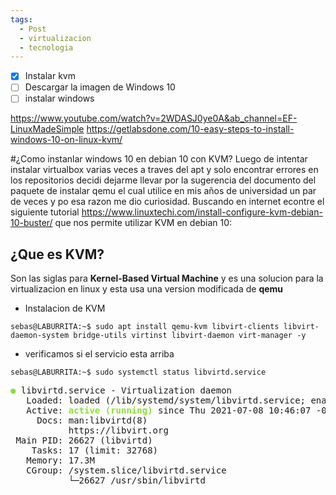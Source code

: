 ```yaml
---
tags:
  - Post
  - virtualizacion
  - tecnologia
---
```


- [x] Instalar kvm
- [ ] Descargar la imagen de Windows 10
- [ ] instalar windows

https://www.youtube.com/watch?v=2WDASJ0ye0A&ab_channel=EF-LinuxMadeSimple
https://getlabsdone.com/10-easy-steps-to-install-windows-10-on-linux-kvm/

#¿Como instanlar windows 10 en debian 10 con KVM?
Luego de intentar instalar virtualbox varias veces a traves del apt y solo encontrar errores en los repositorios decidi dejarme llevar por la sugerencia del documento del paquete de instalar qemu el cual utilice en mis años de universidad un par de veces y po esa razon me dio curiosidad. Buscando en internet econtre el siguiente tutorial https://www.linuxtechi.com/install-configure-kvm-debian-10-buster/ que nos permite utilizar KVM en debian 10:

## ¿Que es KVM?
Son las siglas para **Kernel-Based Virtual Machine** y es una solucion para la virtualizacion en linux y esta usa una version modificada de **qemu**
- Instalacion de KVM
```
sebas@LABURRITA:~$ sudo apt install qemu-kvm libvirt-clients libvirt-daemon-system bridge-utils virtinst libvirt-daemon virt-manager -y
```
- verificamos si el servicio esta arriba
```
sebas@LABURRITA:~$ sudo systemctl status libvirtd.service
```
<pre>
<font color="#8AE234"><b>●</b></font> libvirtd.service - Virtualization daemon
   Loaded: loaded (/lib/systemd/system/libvirtd.service; enabled; vendor preset: enabled)
   Active: <font color="#8AE234"><b>active (running)</b></font> since Thu 2021-07-08 10:46:07 -04; 6min ago
     Docs: man:libvirtd(8)
           https://libvirt.org
 Main PID: 26627 (libvirtd)
    Tasks: 17 (limit: 32768)
   Memory: 17.3M
   CGroup: /system.slice/libvirtd.service
           └─26627 /usr/sbin/libvirtd
</pre>
